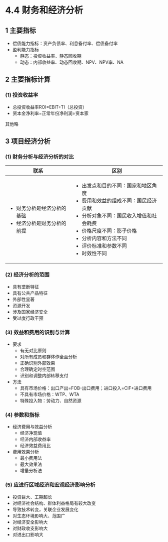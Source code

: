 # 4.4 财务和经济分析

## 1 主要指标

* 偿债能力指标：资产负债率、利息备付率、偿债备付率
* 盈利能力指标
  * 静态：投资收益率、静态回收期
  * 动态：内部收益率、动态回收期、NPV、NPV率、NA

## 2 主要指标计算

### (1) 投资收益率

* 总投资收益率ROI=EBIT÷TI（总投资）
* 资本金净利率=正常年份净利润÷资本家

其他略

## 3 项目经济分析

### (1) 财务分析与经济分析的对比

| 联系                                                  | 区别                                                                                                                                                            |
| --------------------------------------------------- | ------------------------------------------------------------------------------------------------------------------------------------------------------------- |
| <ul><li>财务分析是经济分析的基础</li><li>经济分析是财务分析的前提</li></ul> | <ul><li>出发点和目的不同：国家和地区角度</li><li>费用和效益的组成不同：国民经济贡献</li><li>分析对象不同：国民收入增值和社会耗费</li><li>价格尺度不同：影子价格</li><li>分析内容和方法不同</li><li>评价标准和参数不同</li><li>时效性不同</li></ul> |

### (2) 经济分析的范围

* 具有垄断特征
* 具有公共产品特征
* 外部性显著
* 资源开发
* 涉及国家经济安全
* 受过度行政干预

### (3) 效益和费用的识别与计算

* 要求
  * 有无对比原则
  * 对所有成员和群体作全面分析
  * 正确识别外部效果
  * 合理确定时空范围
  * 识别和调整内部转移支付
* 方法
  * 具有市场价格：出口产出=FOB-出口费用；进口投入=CIF+进口费用
  * 不具有市场价格：WTP、WTA
  * 特殊投入物：劳动力、自然资源

### (4) 参数和指标

* 经济费用与效益分析
  * 经济净现值
  * 经济内部收益率
  * 经济效益费用比
* 费用效果分析
  * 最小费用法
  * 最大效果法
  * 增量分析法

### (5) 应进行区域经济和宏观经济影响分析

* 投资巨大、工期超长
* 对经济社会结构、群体利益格局有较大改变
* 导致技术转变，关联企业发展变化
* 对生态环境影响大、范围广
* 对经济安全影响大
* 对财政收支影响大
* 对进出口影响大
